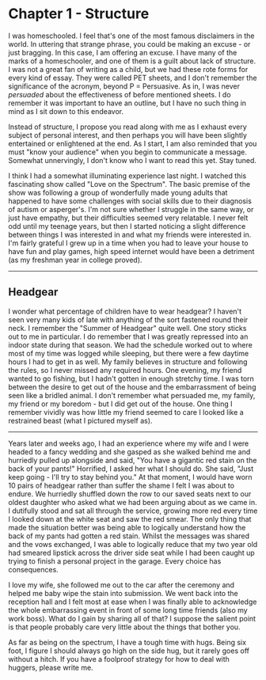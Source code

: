 # Chapter 1 - Structure

I was homeschooled.  I feel that's one of the most famous disclaimers in the world.  In uttering that strange phrase, you could be making an excuse - or just bragging.  In this case, I am offering an excuse.  I have many of the marks of a homeschooler, and one of them is a guilt about lack of structure.  I was not a great fan of writing as a child, but we had these rote forms for every kind of essay.  They were called PET sheets, and I don't remember the significance of the acronym, beyond P = Persuasive.  As in, I was never *persuaded* about the effectiveness of before mentioned sheets.  I do remember it was important to have an outline, but I have no such thing in mind as I sit down to this endeavor.

Instead of structure, I propose you read along with me as I exhaust every subject of personal interest, and then perhaps you will have been slightly entertained or enlightened at the end.  As I start, I am also reminded that you must "know your audience" when you begin to communicate a message.  Somewhat unnervingly, I don't know who I want to read this yet.  Stay tuned.

I think I had a somewhat illuminating experience last night.  I watched this fascinating show called "Love on the Spectrum".  The basic premise of the show was following a group of wonderfully made young adults that happened to have some challenges with social skills due to their diagnosis of autism or asperger's.  I'm not sure whether I struggle in the same way, or just have empathy, but their difficulties seemed very relatable.  I never felt odd until my teenage years, but then I started noticing a slight difference between things I was interested in and what my friends were interested in.  I'm fairly grateful I grew up in a time when you had to leave your house to have fun and play games, high speed internet would have been a detriment (as my freshman year in college proved).

---

## Headgear

I wonder what percentage of children have to wear headgear?  I haven't seen very many kids of late with anything of the sort fastened round their neck.  I remember the "Summer of Headgear" quite well.  One story sticks out to me in particular.  I do remember that I was greatly repressed into an indoor state during that season.  We had the schedule worked out to where most of my time was logged while sleeping, but there were a few daytime hours I had to get in as well.  My family believes in structure and following the rules, so I never missed any required hours.  One evening, my friend wanted to go fishing, but I hadn't gotten in enough stretchy time.  I was torn between the desire to get out of the house and the embarrassment of being seen like a bridled animal.  I don't remember what persuaded me, my family, my friend or my boredom - but I did get out of the house.  One thing I remember vividly was how little my friend seemed to care I looked like a restrained beast (what I pictured myself as).

---

Years later and weeks ago, I had an experience where my wife and I were headed to a fancy wedding and she gasped as she walked behind me and hurriedly pulled up alongside and said, "You have a gigantic red stain on the back of your pants!"  Horrified, I asked her what I should do.  She said, "Just keep going - I'll try to stay behind you."  At that moment, I would have worn 10 pairs of headgear rather than suffer the shame I felt I was about to endure.  We hurriedly shuffled down the row to our saved seats next to our oldest daughter who asked what we had been arguing about as we came in.  I dutifully stood and sat all through the service, growing more red every time I looked down at the white seat and saw the red smear.  The only thing that made the situation better was being able to logically understand how the back of my pants had gotten a red stain.  Whilst the messages was shared and the vows exchanged, I was able to logically reduce that my two year old had smeared lipstick across the driver side seat while I had been caught up trying to finish a personal project in the garage.  Every choice has consequences.

I love my wife, she followed me out to the car after the ceremony and helped me baby wipe the stain into submission.  We went back into the reception hall and I felt most at ease when I was finally able to acknowledge the whole embarrassing event in front of some long time friends (also my work boss).  What do I gain by sharing all of that?  I suppose the salient point is that people probably care very little about the things that bother you.

As far as being on the spectrum, I have a tough time with hugs.  Being six foot, I figure I should always go high on the side hug, but it rarely goes off without a hitch.  If you have a foolproof strategy for how to deal with huggers, please write me.